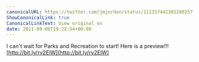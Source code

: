 ```yaml
---
canonicalURL: https://twitter.com/jmjordan/status/111157442301280257
ShowCanonicalLink: true
CanonicalLinkText: View original on
date: 2011-09-06T19:22:54+00:00
---
```

I can't wait for Parks and Recreation to start! Here is a preview!!! [http://bit.ly/rv2ElW](http://bit.ly/rv2ElW)